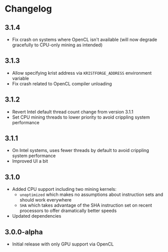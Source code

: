 # Changelog

## 3.1.4

- Fix crash on systems where OpenCL isn't available (will now degrade gracefully to CPU-only mining as intended)

## 3.1.3 

- Allow specifying krist address via `KRISTFORGE_ADDRESS` environment variable
- Fix crash related to OpenCL compiler unloading

## 3.1.2

- Revert Intel default thread count change from version 3.1.1
- Set CPU mining threads to lower priority to avoid crippling system performance

## 3.1.1

- On Intel systems, uses fewer threads by default to avoid crippling system performance
- Improved UI a bit

## 3.1.0

- Added CPU support including two mining kernels:
    - `unoptimized` which makes no assumptions about instruction sets and should work everywhere
    - `SHA` which takes advantage of the SHA instruction set on recent processors to offer dramatically better speeds
- Updated dependencies

## 3.0.0-alpha

- Initial release with only GPU support via OpenCL
